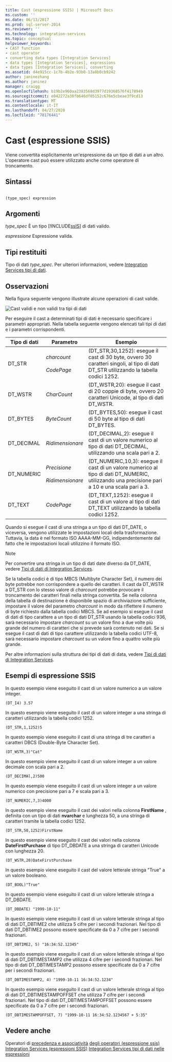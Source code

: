 ```yaml
---
title: Cast (espressione SSIS) | Microsoft Docs
ms.custom: ''
ms.date: 06/13/2017
ms.prod: sql-server-2014
ms.reviewer: ''
ms.technology: integration-services
ms.topic: conceptual
helpviewer_keywords:
- CAST function
- cast operator
- converting data types [Integration Services]
- data types [Integration Services], expressions
- data types [Integration Services], converting
ms.assetid: d4e915cc-1c7b-4b2e-93b0-13a8b0cb9242
author: janinezhang
ms.author: janinez
manager: craigg
ms.openlocfilehash: b19b2e960aa2383568d3977d19368576f4178949
ms.sourcegitcommit: e042272a38fb646df05152c676e5cbeae3f9cd13
ms.translationtype: MT
ms.contentlocale: it-IT
ms.lasthandoff: 04/27/2020
ms.locfileid: "78176441"
---
```

# <a name="cast-ssis-expression"></a>Cast (espressione SSIS)
  Viene convertita esplicitamente un'espressione da un tipo di dati a un altro. L'operatore cast può essere utilizzato anche come operatore di troncamento.

## <a name="syntax"></a>Sintassi

```

(type_spec) expression

```

## <a name="arguments"></a>Argomenti
 *type_spec* È un tipo [!INCLUDE[ssIS](../../includes/ssis-md.md)] di dati valido.

 *espressione* Espressione valida.

## <a name="result-types"></a>Tipi restituiti
 Tipo di dati *type_spec*. Per ulteriori informazioni, vedere [Integration Services tipi di dati](../data-flow/integration-services-data-types.md).

## <a name="remarks"></a>Osservazioni
 Nella figura seguente vengono illustrate alcune operazioni di cast valide.

 ![Cast validi e non validi tra tipi di dati](../media/data-conversion.gif "Cast validi e non validi tra tipi di dati")

 Per eseguire il cast a determinati tipi di dati è necessario specificare i parametri appropriati. Nella tabella seguente vengono elencati tali tipi di dati e i parametri corrispondenti.

|Tipo di dati|Parametro|Esempio|
|---------------|---------------|-------------|
|DT_STR|*charcount*<br /><br /> *CodePage*|(DT_STR,30,1252): esegue il cast di 30 byte, ovvero 30 caratteri singoli, al tipo di dati DT_STR utilizzando la tabella codici 1252.|
|DT_WSTR|*CharCount*|(DT_WSTR,20): esegue il cast di 20 coppie di byte, ovvero 20 caratteri Unicode, al tipo di dati DT_WSTR.|
|DT_BYTES|*ByteCount*|(DT_BYTES,50): esegue il cast di 50 byte al tipo di dati DT_BYTES.|
|DT_DECIMAL|*Ridimensionare*|(DT_DECIMAL,2): esegue il cast di un valore numerico al tipo di dati DT_DECIMAL, utilizzando una scala pari a 2.|
|DT_NUMERIC|*Precisione*<br /><br /> *Ridimensionare*|(DT_NUMERIC,10,3): esegue il cast di un valore numerico al tipo di dati DT_NUMERIC, utilizzando una precisione pari a 10 e una scala pari a 3.|
|DT_TEXT|*CodePage*|(DT_TEXT,1252): esegue il cast di un valore al tipo di dati DT_TEXT utilizzando la tabella codici 1252.|

 Quando si esegue il cast di una stringa a un tipo di dati DT_DATE, o viceversa, vengono utilizzate le impostazioni locali della trasformazione. Tuttavia, la data è nel formato ISO AAAA-MM-GG, indipendentemente dal fatto che le impostazioni locali utilizzino il formato ISO.

> [!NOTE]
>  Per convertire una stringa in un tipo di dati date diverso da DT_DATE, vedere [Tipi di dati di Integration Services](../data-flow/integration-services-data-types.md).

 Se la tabella codici è di tipo MBCS (Multibyte Character Set), il numero dei byte potrebbe non corrispondere a quello dei caratteri. Il cast da DT_WSTR a DT_STR con lo stesso valore di *charcount* potrebbe provocare il troncamento dei caratteri finali nella stringa convertita. Se nella colonna della tabella di destinazione è disponibile spazio di archiviazione sufficiente, impostare il valore del parametro *charcount* in modo da riflettere il numero di byte richiesto dalla tabella codici MBCS. Se ad esempio si esegue il cast di dati di tipo carattere a un tipo di dati DT_STR usando la tabella codici 936, sarà necessario impostare *charcount* su un valore fino a due volte più grande del numero di caratteri che si prevede sarà contenuto nei dati. Se si esegue il cast di dati di tipo carattere utilizzando la tabella codici UTF-8, sarà necessario impostare *charcount* su un valore fino a quattro volte più grande.

 Per altre informazioni sulla struttura dei tipi di dati di data, vedere [Tipi di dati di Integration Services](../data-flow/integration-services-data-types.md).

## <a name="ssis-expression-examples"></a>Esempi di espressione SSIS
 In questo esempio viene eseguito il cast di un valore numerico a un valore integer.

```
(DT_I4) 3.57
```

 In questo esempio viene eseguito il cast di un valore integer a una stringa di caratteri utilizzando la tabella codici 1252.

```
(DT_STR,1,1252)5
```

 In questo esempio viene eseguito il cast di una stringa di tre caratteri a caratteri DBCS (Double-Byte Character Set).

```
(DT_WSTR,3)"Cat"
```

 In questo esempio viene eseguito il cast di un valore integer a un valore decimale con scala pari a 2.

```
(DT_DECIMAl,2)500
```

 In questo esempio viene eseguito il cast di un valore integer a un valore numerico con precisione pari a 7 e scala pari a 3.

```
(DT_NUMERIC,7,3)4000
```

 In questo esempio viene eseguito il cast dei valori nella colonna **FirstName** , definita con un tipo di dati **nvarchar** e lunghezza 50, a una stringa di caratteri tramite la tabella codici 1252.

```
(DT_STR,50,1252)FirstName
```

 In questo esempio viene eseguito il cast dei valori nella colonna **DateFirstPurchase** di tipo DT_DBDATE a una stringa di caratteri Unicode con lunghezza 20.

```
(DT_WSTR,20)DateFirstPurchase
```

 In questo esempio viene eseguito il cast del valore letterale stringa "True" a un valore booleano.

```
(DT_BOOL)"True"
```

 In questo esempio viene eseguito il cast di un valore letterale stringa a DT_DBDATE.

```
(DT_DBDATE) "1999-10-11"
```

 In questo esempio viene eseguito il cast di un valore letterale stringa al tipo di dati DT_DBTIME2 che utilizza 5 cifre per i secondi frazionari. Nel tipo di dati DT_DBTIME2 possono essere specificate da 0 a 7 cifre per i secondi frazionari.

```
(DT_DBTIME2, 5) "16:34:52.12345"
```

 In questo esempio viene eseguito il cast di un valore letterale stringa al tipo di dati DT_DBTIMESTAMP2 che utilizza 4 cifre per i secondi frazionari. Nel tipo di dati DT_DBTIMESTAMP2 possono essere specificate da 0 a 7 cifre per i secondi frazionari.

```
(DT_DBTIMESTAMP2, 4) "1999-10-11 16:34:52.1234"
```

 In questo esempio viene eseguito il cast di un valore letterale stringa al tipo di dati DT_DBTIMESTAMPOFFSET che utilizza 7 cifre per i secondi frazionari. Nel tipo di dati DT_DBTIMESTAMPOFFSET possono essere specificate da 0 a 7 cifre per i secondi frazionari.

```
(DT_DBTIMESTAMPOFFSET, 7) "1999-10-11 16:34:52.1234567 + 5:35"
```

## <a name="see-also"></a>Vedere anche
 Operatori di [precedenza e associatività](operator-precedence-and-associativity.md) [degli operatori &#40;espressione ssis&#41;](operators-ssis-expression.md) [Integration Services &#40;espressioni SSIS&#41;](integration-services-ssis-expressions.md) [Integration Services tipi di dati nelle espressioni](integration-services-data-types-in-expressions.md)



